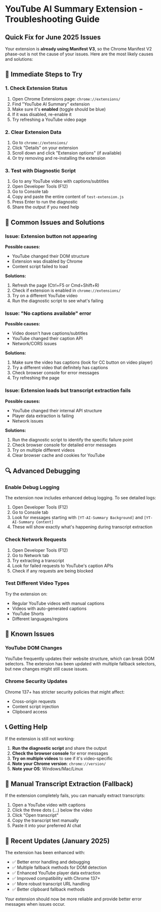 # YouTube AI Summary Extension - Troubleshooting Guide

## Quick Fix for June 2025 Issues

Your extension is **already using Manifest V3**, so the Chrome Manifest V2 phase-out is not the cause of your issues. Here are the most likely causes and solutions:

## 🔧 Immediate Steps to Try

### 1. Check Extension Status
1. Open Chrome Extensions page: `chrome://extensions/`
2. Find "YouTube AI Summary" extension
3. Make sure it's **enabled** (toggle should be blue)
4. If it was disabled, re-enable it
5. Try refreshing a YouTube video page

### 2. Clear Extension Data
1. Go to `chrome://extensions/`
2. Click "Details" on your extension
3. Scroll down and click "Extension options" (if available)
4. Or try removing and re-installing the extension

### 3. Test with Diagnostic Script
1. Go to any YouTube video with captions/subtitles
2. Open Developer Tools (F12)
3. Go to Console tab
4. Copy and paste the entire content of `test-extension.js` 
5. Press Enter to run the diagnostic
6. Share the output if you need help

## 🐛 Common Issues and Solutions

### Issue: Extension button not appearing
**Possible causes:**
- YouTube changed their DOM structure
- Extension was disabled by Chrome
- Content script failed to load

**Solutions:**
1. Refresh the page (Ctrl+F5 or Cmd+Shift+R)
2. Check if extension is enabled in `chrome://extensions/`
3. Try on a different YouTube video
4. Run the diagnostic script to see what's failing

### Issue: "No captions available" error
**Possible causes:**
- Video doesn't have captions/subtitles
- YouTube changed their caption API
- Network/CORS issues

**Solutions:**
1. Make sure the video has captions (look for CC button on video player)
2. Try a different video that definitely has captions
3. Check browser console for error messages
4. Try refreshing the page

### Issue: Extension loads but transcript extraction fails
**Possible causes:**
- YouTube changed their internal API structure
- Player data extraction is failing
- Network issues

**Solutions:**
1. Run the diagnostic script to identify the specific failure point
2. Check browser console for detailed error messages
3. Try on multiple different videos
4. Clear browser cache and cookies for YouTube

## 🔍 Advanced Debugging

### Enable Debug Logging
The extension now includes enhanced debug logging. To see detailed logs:

1. Open Developer Tools (F12)
2. Go to Console tab
3. Look for messages starting with `[YT-AI-Summary Background]` and `[YT-AI-Summary Content]`
4. These will show exactly what's happening during transcript extraction

### Check Network Requests
1. Open Developer Tools (F12)
2. Go to Network tab
3. Try extracting a transcript
4. Look for failed requests to YouTube's caption APIs
5. Check if any requests are being blocked

### Test Different Video Types
Try the extension on:
- Regular YouTube videos with manual captions
- Videos with auto-generated captions
- YouTube Shorts
- Different languages/regions

## 🚨 Known Issues

### YouTube DOM Changes
YouTube frequently updates their website structure, which can break DOM selectors. The extension has been updated with multiple fallback selectors, but new changes might still cause issues.

### Chrome Security Updates
Chrome 137+ has stricter security policies that might affect:
- Cross-origin requests
- Content script injection
- Clipboard access

## 📞 Getting Help

If the extension is still not working:

1. **Run the diagnostic script** and share the output
2. **Check the browser console** for error messages
3. **Try on multiple videos** to see if it's video-specific
4. **Note your Chrome version**: `chrome://version/`
5. **Note your OS**: Windows/Mac/Linux

## 🔄 Manual Transcript Extraction (Fallback)

If the extension completely fails, you can manually extract transcripts:

1. Open a YouTube video with captions
2. Click the three dots (...) below the video
3. Click "Open transcript"
4. Copy the transcript text manually
5. Paste it into your preferred AI chat

## 📝 Recent Updates (January 2025)

The extension has been enhanced with:
- ✅ Better error handling and debugging
- ✅ Multiple fallback methods for DOM detection
- ✅ Enhanced YouTube player data extraction
- ✅ Improved compatibility with Chrome 137+
- ✅ More robust transcript URL handling
- ✅ Better clipboard fallback methods

Your extension should now be more reliable and provide better error messages when issues occur. 